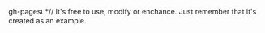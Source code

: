 gh-pagesเ *// It's free to use, modify or enchance. Just remember that it's created as an example. 
